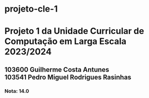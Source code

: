 # projeto-cle-1
<h1>Projeto 1 da Unidade Curricular de Computação em Larga Escala 2023/2024</h1>
<h2>103600 Guilherme Costa Antunes<br>
103541 Pedro Miguel Rodrigues Rasinhas</h2>
<h3>Nota: 14.0</h3>
